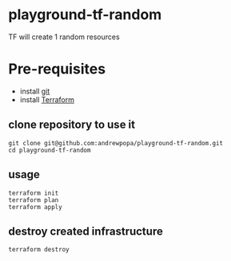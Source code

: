 # playground-tf-random
TF will create 1 random resources

# Pre-requisites

- install [git](https://git-scm.com/downloads)
- install [Terraform](https://learn.hashicorp.com/terraform/getting-started/install.html)

## clone repository to use it
```
git clone git@github.com:andrewpopa/playground-tf-random.git
cd playground-tf-random
```

## usage
```
terraform init
terraform plan
terraform apply
```

## destroy created infrastructure
```
terraform destroy
```